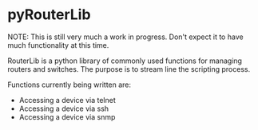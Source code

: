 pyRouterLib
===========

NOTE: This is still very much a work in progress. Don't expect it to have much functionality at this time.

RouterLib is a python library of commonly used functions for managing routers and switches. The purpose is to stream line the scripting process.

Functions currently being written are:

* Accessing a device via telnet
* Accessing a device via ssh
* Accessing a device via snmp

